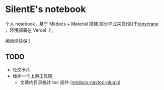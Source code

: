 # SilentE's notebook

个人 notebook，基于 Mkdocs + Material 搭建,部分样式来自(偷)于[tonycrane](https://note.tonycrane.cc/) ，环境部署在 Vercel 上。

阅读愉快😘！

## TODO
- 社交卡片
- 维护一个上游工具链
  - 文章内目录统计 toc 插件 ([mkdocs-navtoc-plugin](https://github.com/silentEAG/mkdocs-navtoc-plugin))